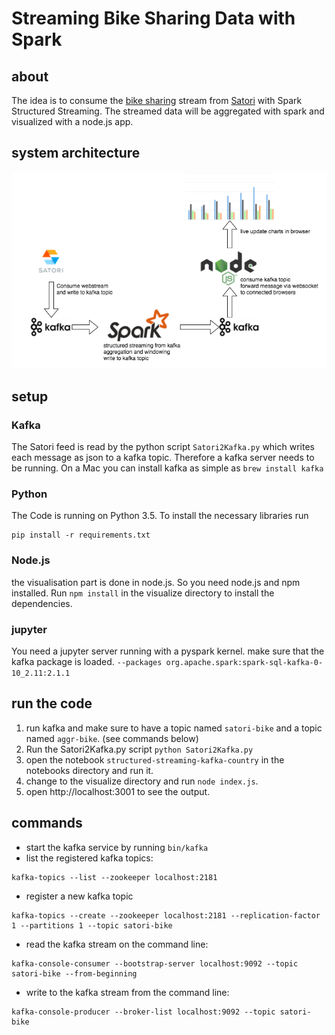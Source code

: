 # Streaming Bike Sharing Data with Spark

## about
The idea is to consume the [bike sharing](https://www.satori.com/channels/US-Bike-Sharing-Channel) stream from [Satori](https://www.satori.com/) with Spark Structured Streaming.
The streamed data will be aggregated with spark and visualized with a node.js app.

## system architecture
![System Architecture Data Streaming](documentation/SystemArchitectureDataStreaming.png?raw=true)

## setup

### Kafka
The Satori feed is read by the python script `Satori2Kafka.py` which writes each message as json to a kafka topic. Therefore a kafka server needs to be running. On a Mac you can install kafka as simple as `brew install kafka`

### Python
The Code is running on Python 3.5. To install the necessary libraries run
```
pip install -r requirements.txt
```

### Node.js
the visualisation part is done in node.js. So you need node.js and npm installed. 
Run `npm install` in the visualize directory to install the dependencies.

### jupyter
You need a jupyter server running with a pyspark kernel. make sure that the kafka package is loaded. `--packages org.apache.spark:spark-sql-kafka-0-10_2.11:2.1.1`

## run the code
1. run kafka and make sure to have a topic named `satori-bike` and a topic named `aggr-bike`. (see commands below)
2. Run the Satori2Kafka.py script `python Satori2Kafka.py`
3. open the notebook `structured-streaming-kafka-country` in the notebooks directory and run it.
4. change to the visualize directory and run `node index.js`. 
5. open http://localhost:3001 to see the output.

## commands
* start the kafka service by running `bin/kafka`
* list the registered kafka topics:
```
kafka-topics --list --zookeeper localhost:2181
```
* register a new kafka topic
```
kafka-topics --create --zookeeper localhost:2181 --replication-factor 1 --partitions 1 --topic satori-bike
```
* read the kafka stream on the command line:
```
kafka-console-consumer --bootstrap-server localhost:9092 --topic satori-bike --from-beginning
```
* write to the kafka stream from the command line:
```
kafka-console-producer --broker-list localhost:9092 --topic satori-bike
```

